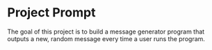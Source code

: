 # Project Prompt

The goal of this project is to build a message generator program that outputs a new, random message every time a user runs the program. 